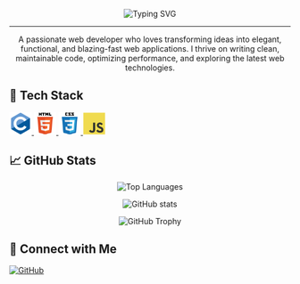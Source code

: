  <p align="center">
  <img src="https://readme-typing-svg.demolab.com?font=Fira+Code&weight=500&size=22&pause=1000&color=00FFB3&center=true&vCenter=true&width=500&lines=Hi+I'm+Mehedi+Hasan;Web+Developer+%7C+Clean+Coder;Hungry+to+learn+%7C+Tech+Explorer;Let's+Build+Something+Awesome!" alt="Typing SVG" />
</p>


---
<p align="center">
  A passionate web developer who loves transforming ideas into elegant, functional, and blazing-fast web applications. I thrive on writing clean, maintainable code, optimizing performance, and exploring the latest web technologies.
</p>


## 🚀 Tech Stack

<p align="left">
  <a href="https://www.cprogramming.com/" target="_blank" rel="noreferrer">
    <img src="https://raw.githubusercontent.com/devicons/devicon/master/icons/c/c-original.svg" alt="C" width="40" height="40"/>
  </a>
  <a href="https://www.w3.org/html/" target="_blank" rel="noreferrer">
    <img src="https://raw.githubusercontent.com/devicons/devicon/master/icons/html5/html5-original-wordmark.svg" alt="HTML5" width="40" height="40"/>
  </a>
  <a href="https://www.w3schools.com/css/" target="_blank" rel="noreferrer">
    <img src="https://raw.githubusercontent.com/devicons/devicon/master/icons/css3/css3-original-wordmark.svg" alt="CSS3" width="40" height="40"/>
  </a>
  <a href="https://developer.mozilla.org/en-US/docs/Web/JavaScript" target="_blank" rel="noreferrer">
    <img src="https://raw.githubusercontent.com/devicons/devicon/master/icons/javascript/javascript-original.svg" alt="JavaScript" width="40" height="40"/>
  </a>
</p>


## 📈 GitHub Stats

<p align="center">
  <img src="https://github-readme-stats.vercel.app/api/top-langs/?username=MehediHasanTsx&layout=compact&theme=tokyonight" alt="Top Languages" />
</p>

<p align="center">
  <img src="https://github-readme-stats.vercel.app/api?username=MehediHasanTsx&show_icons=true&theme=tokyonight&count_private=true" alt="GitHub stats" />
</p>

<p align="center">
  <img src="https://github-profile-trophy.vercel.app/?username=MehediHasanTsx&theme=onedark&margin-w=15&margin-h=15" alt="GitHub Trophy" />
</p>


## 🔗 Connect with Me

<p align="left">
  <a href="https://github.com/MehediHasanTsx" target="_blank">
    <img src="https://img.shields.io/badge/GitHub-100000?style=for-the-badge&logo=github&logoColor=white" alt="GitHub"  height="30"/>
  </a>
</p>
